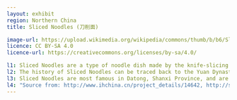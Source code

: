 ```yaml
---
layout: exhibit
region: Northern China
title: Sliced Noodles (刀削面)

image-url: https://upload.wikimedia.org/wikipedia/commons/thumb/b/b6/Sliced_noodles.jpg/1200px-Sliced_noodles.jpg
licence: CC BY-SA 4.0
licence-url: https://creativecommons.org/licenses/by-sa/4.0/

l1: Sliced Noodles are a type of noodle dish made by the knife-slicing method.
l2: The history of Sliced Noodles can be traced back to the Yuan Dynasty, which has a history of over 700 years.
l3: Sliced Noodles are most famous in Datong, Shanxi Province, and are popular with northern people.
l4: "Source from: http://www.ihchina.cn/project_details/14642, http://sx.xinhuanet.com/xhjzksx/20170119/3627535_m.html"
---
```

